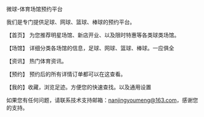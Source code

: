 微球-体育场馆预约平台

我们是专门提供足球、网球、篮球、棒球的预约平台。

【首页】 为您推荐明星场馆、新店开业、以及限时特惠等各类球类场馆。

【场馆】 详细分类各场馆的信息，足球、网球、篮球、棒球。一应俱全

【资讯】 热门体育资讯。

【预约】 预约后的所有详情订单都可以在这查看。
 
【我的】收藏，浏览足迹。方便您的快速查找。以及通用设置

如果您有任何问题，请联系技术支持邮箱：nanjingyoumeng@163.com，感谢您的支持。
